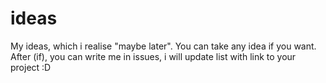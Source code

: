 # ideas
My ideas, which i realise "maybe later". You can take any idea if you want. After (if), you can write me in issues, i will update list with link to your project :D
